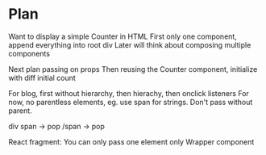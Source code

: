 # Plan

Want to display a simple Counter in HTML
First only one component, append everything into root div
Later will think about composing multiple components

Next plan passing on props
Then reusing the Counter component, initialize with diff initial count

For blog, first without hierarchy, then hierachy, then onclick listeners
For now, no parentless elements, eg. use span for strings. Don't pass without parent.

div
span -> pop
/span -> pop

React fragment: You can only pass one element only
Wrapper component
